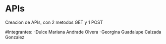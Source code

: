 # APIs
Creacion de APIs, con 2 metodos GET y 1 POST

#Integrantes:
-Dulce Mariana Andrade Olvera
-Georgina Guadalupe Calzada Gonzalez

